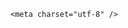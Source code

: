 <!DOCTYPE html>
<html lang="zh-CN">

<head>
    
<title>湖北高考首次出现高分屏蔽生，一个班查4个有3个屏蔽，这有多牛？高分屏蔽是什么机制？_腾讯新闻</title>
<meta name="keywords" content="屏蔽生,湖北,高考成绩,考生,襄阳四中,襄阳,名校,机制">
<meta name="description" content="极目新闻记者 焦科6月25日，襄阳五中高三27班3名考生高分屏蔽，守候在办公室的老师们集体沸腾。凌晨五点，襄阳五中高三27班班主任黄盛来到办公室内，帮班上学生查分，当他查到第一个陈曦同学的成绩时就发现成绩被屏蔽了：“根据规范高考成绩宣传工作的相关要求，你的高考成绩（首选历史，不含政策性加分）已进入全省前10名...">
<meta name="author" content="腾讯网">
<meta name="copyright" content="Copyright 1998 - 2025 Tencent. All Rights Reserved">
<meta property="og:type" content="news" />

<meta property="og:title" content="湖北高考首次出现高分屏蔽生，一个班查4个有3个屏蔽，这有多牛？高分屏蔽是什么机制？_腾讯新闻" />
<meta property="og:description" content="极目新闻记者 焦科6月25日，襄阳五中高三27班3名考生高分屏蔽，守候在办公室的老师们集体沸腾。凌晨五点，襄阳五中高三27班班主任黄盛来到办公室内，帮班上学生查分，当他查到第一个陈曦同学的成绩时就发现成绩被屏蔽了：“根据规范高考成绩宣传工作的相关要求，你的高考成绩（首选历史，不含政策性加分）已进入全省前10名..." />
<meta property="og:url" content="https://news.qq.com/rain/a/20250625Q01V8T00" />
<meta property="og:image" content="https://inews.gtimg.com/news_ls/OAx00AnjBWJHGvZxm0t98L90YfVS1tWa6GFDe2_wmd9QwAA_640330/0" />
<meta property="article:author" content="" />
<meta property="article:published_time" content="2025-06-25 13:51:52" />
<meta property="category" content="" />

    <meta charset="utf-8" />
<meta http-equiv="X-UA-Compatible" content="IE=Edge" />
<meta name="viewport" content="width=device-width, initial-scale=1, shrink-to-fit=no" />
<link rel="dns-prefetch" href="mat1.gtimg.com">
<link rel="dns-prefetch" href="i.news.qq.com">
<link rel="dns-prefetch" href="inews.gtimg.com">
<link rel="shortcut icon" href="https://mat1.gtimg.com/qqcdn/qqindex2021/favicon.ico">
<script nomodule="true" src="https://mat1.gtimg.com/qqcdn/qqindex2021/common-static/20240515201444/core3-37-1.min.js"></script>
<script>
  try {
    if (!window.IntersectionObserver) {
      var observerScript = document.createElement('script');
      observerScript.src = "https://mat1.gtimg.com/qqcdn/qqindex2021/common-static/20241024141058/intersection-observer-polyfill.js";
      document.head.appendChild(observerScript);
    }
  } catch (error) {}
</script>

<script>
  try {
    if (!Element.prototype.scrollTo) {
      var scrollScript = document.createElement('script');
      scrollScript.src = "https://mat1.gtimg.com/qqcdn/qqindex2021/common-static/20241025153001/scroll-behavior-polyfill.js";
      document.head.appendChild(scrollScript);
    }
  } catch (error) {}
</script>
<script>
  try {
    if ('scrollRestoration' in window.history) {
      window.history.scrollRestoration = 'manual';
    }
    window.isPcClient = Boolean(window.electron) && (
      window.navigator.userAgent.indexOf('pc-client') > 0 ||
      window.navigator.userAgent.indexOf('TencentNews') > 0
    );
  } catch {}
</script>
<script>
  try {
    if (window.isPcClient) {
      var bodyStyle = document.createElement('style');
      bodyStyle.innerText = 'body{ zoom: 0.95 }';
      document.head.appendChild(bodyStyle);
    }
  } catch {}
</script>
<script>
  window.DATA = {"content_words_num":37,"final_declare":["个人观点，仅供参考"],"id":"20250625Q01V8T00","shareDesc":"腾讯新闻","surl":"https://view.inews.qq.com/a/20250625Q01V8T00","time":"2025-06-25 08:11:51","categoryrray":{"category_id":"69","sub_category_id":"738"},"enableDiffusion":1,"isSensitive":0,"question_id":"","shareImg":"https://inews.gtimg.com/om_ls/OnHNqJmt6C3UjDe3yyNcMXz27bgm_yMO5RnF4qyO36NfUAA_870492/0","article_category":"69","intro":"","remarks":"","self_declare":{"declare":"个人观点，仅供参考"},"emojiSwitch":1,"ai_switch":true,"all_long_pic":1,"channelEntryJumpType":1,"disableDeclare":1,"likeInfo":0,"relate_extend_infos":{"abstract":"极目新闻记者 焦科6月25日，襄阳五中高三27班3名考生高分屏蔽，守候在办公室的老师们集体沸腾。凌晨五点，襄阳五中高三27班班主任黄盛来到办公室内，帮班上学生查分，当他查到第一个陈曦同学的成绩时就发现成绩被屏蔽了：“根据规范高考成绩宣传工作的相关要求，你的高考成绩（首选历史，不含政策性加分）已进入全省前10名...","id":"20250625A01IKU00","imgURL":"https://inews.gtimg.com/news_ls/OdMLjBLyTjfrr6qbU-0WyMUTljpSDruZSM2mduPbYIl0cAA_640330/0","imgURLSmall":"https://inews.gtimg.com/news_ls/OdMLjBLyTjfrr6qbU-0WyMUTljpSDruZSM2mduPbYIl0cAA_150120/0","longTitle":"湖北高考首次出现高分屏蔽生，一个班查4个3个屏蔽，老师们沸腾了","title":"湖北高考首次出现高分屏蔽生，一个班查4个3个屏蔽，老师们沸腾了","url":"http://view.inews.qq.com/a/20250625A01IKU00"},"title":"湖北高考首次出现高分屏蔽生，一个班查4个有3个屏蔽，这有多牛？高分屏蔽是什么机制？","abstract":"","answer_num":2,"content":null,"detail_entry":{"is_orignal":1,"orignal_entry":1},"is_deleted":0,"closeCommentBanner":0,"news_update_time":1750832035,"ret":0,"url":"https://view.inews.qq.com/a/20250625Q01V8T00","already_answer":false,"adInfo":{"openAds":1,"openAdsComment":1,"openAdsPhotos":1,"openAdsText":1,"openRelatedNewsAd":1},"attribute":{},"atype":232,"copyright_share":"本文来自腾讯新闻客户端创作者，不代表腾讯新闻的观点和立场。","copyright_wording_share":"免责声明","extra_property":{"FeedbackDetailDisableInsert":0,"zanSkinType":""},"FadCid":"","commentid":"","emojiRelatedSwitch":1,"forbidCommentUpDown":0,"iNewsRecommendLevel":1,"news_app_recommend_status":4,"questionInfo":{"relate_extend_infos":[{"id":"20250625A01IKU00","longtitle":"湖北高考首次出现高分屏蔽生，一个班查4个3个屏蔽，老师们沸腾了","picShowType":"90092","thumbnails_qqnews":["https://inews.gtimg.com/news_ls/OdMLjBLyTjfrr6qbU-0WyMUTljpSDruZSM2mduPbYIl0cAA_294195/0"],"title":"湖北高考首次出现高分屏蔽生，一个班查4个3个屏蔽，老师们沸腾了","url":"https://view.inews.qq.com/a/20250625A01IKU00","abstract":"极目新闻记者 焦科6月25日，襄阳五中高三27班3名考生高分屏蔽，守候在办公室的老师们集体沸腾。凌晨五点，襄阳五中高三27班班主任黄盛来到办公室内，帮班上学生查分，当他查到第一个陈曦同学的成绩时就发现成绩被屏蔽了：“根据规范高考成绩宣传工作的相关要求，你的高考成绩（首选历史，不含政策性加分）已进入全省前10名...","articletype":"0"}],"thumbnails_qqnews":["https://inews.gtimg.com/om_ls/OnHNqJmt6C3UjDe3yyNcMXz27bgm_yMO5RnF4qyO36NfUAA_294195/0"],"title":"湖北高考首次出现高分屏蔽生，一个班查4个有3个屏蔽，这有多牛？高分屏蔽是什么机制？","url":"http://view.inews.qq.com/a/20250625Q01V8T00","abstract":"","id":"20250625Q01V8T00","longtitle":"湖北高考首次出现高分屏蔽生，一个班查4个有3个屏蔽，这有多牛？高分屏蔽是什么机制？","question_short_title":"湖北高考首次出现高分屏蔽生，一个班查4个有3个屏蔽，这有多牛？高分屏蔽是什么机制？"},"safe_cntl":{"close_relate_thing":0,"close_all_emoticon_comment":0,"close_global_news_sis":0,"close_all_rel":0,"close_comment_dislike":0,"close_share_pull":0,"emoticon_comment_mode":0,"close_all_ad":0,"close_all_favorite":0},"card":{"uin":"ecbe89d289b6198c7996f16538ebc224f9","update_frequency":"1970-01-01 08:00:00","vip_icon":"http://inews.gtimg.com/newsapp_ls/0/14876051701/0","chlname":"问答课代表","vip_desc":"腾讯新闻问答课代表官方账号","vip_type":"30012","suid":"8QMc339d5IQeuTzY5QN3","liveInfo":{},"msgEntry":1,"vip_icon_night":"http://inews.gtimg.com/newsapp_ls/0/14876052067/0","vip_place":"left","cpLevel":2,"chlid":"22983986","desc":"腾讯新闻问答课代表，结合当下热点新闻和网友热议，发现好问题，期待好回答。","icon":"https://inews.gtimg.com/om_ls/OPBO91JgEbYG-O62jC2hCRA_yoydsA8oEANb87pxgNxKgAA_200200/0","vip_type_new":"30012"},"cms_id":"20250625Q01V8T00","articleId":"20250625Q03RYT00","article_type":232,"tags":"","desc":"极目新闻记者 焦科6月25日，襄阳五中高三27班3名考生高分屏蔽，守候在办公室的老师们集体沸腾。凌晨五点，襄阳五中高三27班班主任黄盛来到办公室内，帮班上学生查分，当他查到第一个陈曦同学的成绩时就发现成绩被屏蔽了：“根据规范高考成绩宣传工作的相关要求，你的高考成绩（首选历史，不含政策性加分）已进入全省前10名...","videoArr":[]};
</script>
<script>
  window.channelInfo = {"channelConfig":{"channelNav":[{"_auto_id":"1","active_alien_img":"","alien_img":"","channel_id":"news_news_home","is_local":"0","link":"https://www.qq.com","name_cn":"首页","name_en":"home"},{"_auto_id":"2","active_alien_img":"","alien_img":"","channel_id":"news_news_top","is_local":"0","link":"","name_cn":"要闻","name_en":"news"},{"_auto_id":"4","active_alien_img":"","alien_img":"","channel_id":"news_news_bj","is_local":"1","link":"","name_cn":"北京","name_en":"bj"},{"_auto_id":"5","active_alien_img":"","alien_img":"","channel_id":"news_news_tech","is_local":"0","link":"","name_cn":"科技","name_en":"tech"},{"_auto_id":"6","active_alien_img":"","alien_img":"","channel_id":"news_news_edu","is_local":"0","link":"","name_cn":"教育","name_en":"edu"},{"_auto_id":"7","active_alien_img":"https://inews.gtimg.com/newsapp_bt/0/06091154503_335/0","alien_img":"https://inews.gtimg.com/newsapp_bt/0/06091154503_335/0","channel_id":"news_news_download","is_local":"0","link":"https://news.qq.com/mobile/","name_cn":"电脑版","name_en":"https://news.qq.com/mobile/"},{"_auto_id":"8","active_alien_img":"","alien_img":"","channel_id":"tv","is_local":"0","link":"https://v.qq.com/channel/tv/?ptag=qqnews","name_cn":"电视剧","name_en":"tv"},{"_auto_id":"9","active_alien_img":"","alien_img":"","channel_id":"news_news_finance","is_local":"0","link":"","name_cn":"财经","name_en":"finance"},{"_auto_id":"10","active_alien_img":"","alien_img":"","channel_id":"news_news_qa","is_local":"0","link":"","name_cn":"热问","name_en":"qa"},{"_auto_id":"11","active_alien_img":"","alien_img":"","channel_id":"news_news_ent","is_local":"0","link":"","name_cn":"娱乐","name_en":"ent"},{"_auto_id":"13","active_alien_img":"","alien_img":"","channel_id":"variety","is_local":"0","link":"https://v.qq.com/channel/variety/?ptag=qqnews","name_cn":"综艺","name_en":"variety"},{"_auto_id":"14","active_alien_img":"","alien_img":"","channel_id":"news_news_sports","is_local":"0","link":"","name_cn":"体育","name_en":"sports"},{"_auto_id":"15","active_alien_img":"","alien_img":"","channel_id":"news_news_nba","is_local":"0","link":"","name_cn":"NBA","name_en":"nba"},{"_auto_id":"16","active_alien_img":"","alien_img":"","channel_id":"news_news_world","is_local":"0","link":"","name_cn":"国际","name_en":"world"},{"_auto_id":"17","active_alien_img":"","alien_img":"","channel_id":"news_news_mil","is_local":"0","link":"","name_cn":"军事","name_en":"milite"},{"_auto_id":"18","active_alien_img":"","alien_img":"","channel_id":"news_news_auto","is_local":"0","link":"","name_cn":"汽车","name_en":"auto"},{"_auto_id":"19","active_alien_img":"","alien_img":"","channel_id":"news_news_house","is_local":"0","link":"","name_cn":"房产","name_en":"house"},{"_auto_id":"20","active_alien_img":"","alien_img":"","channel_id":"news_news_antip","is_local":"0","link":"","name_cn":"健康","name_en":"health"},{"_auto_id":"21","active_alien_img":"","alien_img":"","channel_id":"news_news_video","is_local":"0","link":"","name_cn":"视频","name_en":"video"},{"_auto_id":"22","active_alien_img":"","alien_img":"","channel_id":"news_news_game","is_local":"0","link":"","name_cn":"游戏","name_en":"games"},{"_auto_id":"24","active_alien_img":"","alien_img":"","channel_id":"news_news_nchupin","is_local":"0","link":"","name_cn":"眼界","name_en":"chupin"},{"_auto_id":"25","active_alien_img":"","alien_img":"","channel_id":"news_news_football","is_local":"0","link":"","name_cn":"足球","name_en":"football"},{"_auto_id":"26","active_alien_img":"","alien_img":"","channel_id":"news_news_kepu","is_local":"0","link":"","name_cn":"科学","name_en":"kepu"},{"_auto_id":"28","active_alien_img":"","alien_img":"","channel_id":"news_news_digi","is_local":"0","link":"","name_cn":"数码","name_en":"digi"},{"_auto_id":"31","active_alien_img":"","alien_img":"","channel_id":"ymzx","is_local":"0","link":"https://gamer.qq.com/v2/cloudgame/game/96897?ichannel=txxwpc0Ftxxwpc1","name_cn":"元梦之星","name_en":"news_news_ymzx"},{"_auto_id":"32","active_alien_img":"","alien_img":"","channel_id":"movie","is_local":"0","link":"https://v.qq.com/channel/movie/?ptag=qqnews","name_cn":"电影","name_en":"movie"},{"_auto_id":"34","active_alien_img":"","alien_img":"","channel_id":"news_news_esport","is_local":"0","link":"","name_cn":"电竞","name_en":"esport"},{"_auto_id":"35","active_alien_img":"","alien_img":"","channel_id":"news_news_history","is_local":"0","link":"","name_cn":"历史","name_en":"history"},{"_auto_id":"36","active_alien_img":"","alien_img":"","channel_id":"news_news_baby","is_local":"0","link":"","name_cn":"育儿","name_en":"baby"},{"_auto_id":"37","active_alien_img":"","alien_img":"","channel_id":"hbjy","is_local":"0","link":"https://gp.qq.com/act/a20250421mnqlx/news.shtml","name_cn":"和平精英","name_en":"news_news_hbjy"},{"_auto_id":"38","active_alien_img":"","alien_img":"","channel_id":"cloud_gamer","is_local":"0","link":"https://gamer.qq.com/?ichannel=txxwpc0Ftxxwpc1","name_cn":"云游戏","name_en":"cloud_gamer"},{"_auto_id":"39","active_alien_img":"","alien_img":"","channel_id":"news_news_lic","is_local":"0","link":"","name_cn":"理财","name_en":"finance_licai"},{"_auto_id":"40","active_alien_img":"","alien_img":"","channel_id":"news_news_istock","is_local":"0","link":"","name_cn":"股票","name_en":"finance_stock"},{"_auto_id":"41","active_alien_img":"","alien_img":"","channel_id":"ren_min_shi_pin","is_local":"0","link":"https://news.qq.com/omn/author/8QMd3Hld74cbujbY?tab=om_video","name_cn":"人民视频","name_en":"ren_min_shi_pin"},{"_auto_id":"42","active_alien_img":"","alien_img":"","channel_id":"news_news_weather","is_local":"0","link":"https://tianqi.qq.com/index.htm","name_cn":"天气","name_en":"weather"}]}};
</script>
<script>
  window.articleConfig = {"rightConfig":[{"_auto_id":"1","category_key":"default","modules":"{\"moduleList\":[{\"title\":\"精选视频\",\"id\":\"video_album\",\"videoType\":\"tag\",\"videoId\":\"aUepxrtchGM=\"},{\"title\":\"下载条\",\"id\":\"download_banner\",\"isSticky\":1},{\"title\":\"热点榜\",\"id\":\"hot_rank_list\",\"isSticky\":1},{\"title\":\"广告推广\",\"id\":\"ssp_ad_module\",\"category\":\"ad_ssp\",\"loid\":\"109\",\"isSticky\":1}]}"}],"tonglanAdConfig":[],"bottomConfig":[],"videoAdConfig":[],"rightGameConfig":[]};
</script>
<script src="https://mat1.gtimg.com/www/js/emonitor/custom_ed041a23.js" charset="utf-8"></script>
<script>
  try {
    function ignoreBrowsers() {
      var userAgent = window.navigator.userAgent || '';
      return [
        /(googlebot|bingbot|yandex|twitterbot|facebookexternalhit|rogerbot|linkedinbot|embedly|quora link preview|showyoubot|outbrain|pinterest\/0\.|pinterestbot|slackbot|vkShare|W3C_Validator|whatsapp|petalbot|applebot|mpcrawler|spider)/i,
      ].some(function(element) {
        return element.test(userAgent);
      });
    }
    function ignoreErrors(errDesc) {
      if (!errDesc) {
        return false;
      }
      return [
        "chrome-extension",
      ].some(function (element) {
        return errDesc.indexOf(element) > -1;
      });
    }
    window.emonitorIns = emonitor.create({
      name: 'newsqq_quesionArticle',
      atta: {
        name: 'newsqq',
      },
      mode: '007',
      cdn: {
        sampling: 0.01,
      },
      onBeforeSend: function(data) {
        try {
          if (ignoreBrowsers()) {
            return false;
          }
          var emonitorCgiHost = data.source.cgihost;
          var emonitorHttpCode = String(data.source.httpcode);
          if (  emonitorHttpCode === '0' && (emonitorCgiHost === 'op.ssp.qq.com' || emonitorCgiHost === 'news.ssp.qq.com' )) {
            return false;
          }
          if (data.type === 'cgi' && ['i.news.qq.com', 'otheve.beacon.qq.com', 'op.ssp.qq.com', 'n.ssp.qq.com', 'news.ssp.qq.com', 'vm.gtimg.cn', 'r.inews.qq.com', 'dev.inews.qq.com'].indexOf(emonitorCgiHost) < 0) {
            return false;
          }

          if ((data.type === 'console' || data.type === 'jserror') && ignoreErrors(data.source.err_desc || data.source.err_msg)) {
            return false;
          }
        } catch (err) {
          console.warn(err);
        }
      },
      onMaxTimeOut: function(defaultConfig) {
        var rootDOM = document.getElementById('root');
        if (rootDOM && rootDOM.childNodes && rootDOM.childNodes.length === 0) {
          emonitorIns.config({
            baseUrl: defaultConfig.pecker.error,
          }).send({
            err_type: 'whitescreen',
          });
        }
      }
    });
  } catch (err) {
    console.warn(err);
  }
</script>
<link href="https://mat1.gtimg.com/qqcdn/qqindex2021/common-static/hel/qqnews-pc-dc_20250624074152/static/css/qa.css" rel="stylesheet">

<script>window.__HEL_PRESET_META__={"qqnews-pc-components":{"app":{"id":1366,"name":"qqnews-pc-components","app_group_name":"qqnews-pc-components","proj_ver":{"map":{},"utime":0},"online_version":"qqnews-pc-components_20250623071016","build_version":"qqnews-pc-components_20250624073902","update_at":"2025-06-24T11:40:08.000Z","desc":"set by [init], from container [formal.pc.dc.sz100952] worker [2]"},"version":{"sub_app_name":"qqnews-pc-components","sub_app_version":"qqnews-pc-components_20250624073902","src_map":{"webDirPath":"https://mat1.gtimg.com/qqcdn/qqindex2021/common-static/hel/qqnews-pc-components_20250624073902","htmlIndexSrc":"https://mat1.gtimg.com/qqcdn/qqindex2021/common-static/hel/qqnews-pc-components_20250624073902/index.html","extractMode":"all","iframeSrc":"","chunkCssSrcList":["https://mat1.gtimg.com/qqcdn/qqindex2021/common-static/hel/qqnews-pc-components_20250624073902/static/css/index.css"],"chunkJsSrcList":["https://mat1.gtimg.com/qqcdn/qqindex2021/common-static/hel/qqnews-pc-components_20250624073902/static/js/index.js"],"staticCssSrcList":[],"staticJsSrcList":["https://mat1.gtimg.com/qqcdn/qqindex2021/static/20231212123233/react.production.min.js","https://mat1.gtimg.com/qqcdn/qqindex2021/static/20231212123233/react-dom.production.min.js","https://mat1.gtimg.com/qqcdn/qqindex2021/common-static/hel/hel-base-v16.js"],"relativeCssSrcList":[],"relativeJsSrcList":[],"privCssSrcList":[],"srvModSrcList":[],"srvModSrcIndex":"","headAssetList":[{"tag":"staticScript","append":false,"attrs":{"src":"https://mat1.gtimg.com/qqcdn/qqindex2021/static/20231212123233/react.production.min.js"}},{"tag":"staticScript","append":false,"attrs":{"src":"https://mat1.gtimg.com/qqcdn/qqindex2021/static/20231212123233/react-dom.production.min.js"}},{"tag":"staticScript","append":false,"attrs":{"src":"https://mat1.gtimg.com/qqcdn/qqindex2021/common-static/hel/hel-base-v16.js"}},{"tag":"script","append":true,"attrs":{"src":"https://mat1.gtimg.com/qqcdn/qqindex2021/common-static/hel/qqnews-pc-components_20250624073902/static/js/index.js","defer":""}},{"tag":"link","append":true,"attrs":{"href":"https://mat1.gtimg.com/qqcdn/qqindex2021/common-static/hel/qqnews-pc-components_20250624073902/static/css/index.css","rel":"stylesheet"}}],"bodyAssetList":[]},"update_at":"2025-06-24T11:40:08.000Z","create_at":"2025-06-24T11:40:08.000Z","_worker_id":"2","_is_backup":true}}}</script>
<script>window.__VIEW_PATH__="question.ejs";</script>
</head>

<body id="dc-question-body">
  <div id="root"></div>
    <iframe style="display: none;" src="https://i.news.qq.com/web_backend/getWebPacUid"></iframe>
<script src="https://mat1.gtimg.com/qqcdn/qqindex2021/common-static/20240805160928/react.production.min.js"></script>
<script src="https://mat1.gtimg.com/qqcdn/qqindex2021/common-static/20240805160928/react-dom.production.min.js"></script>
<script src="https://mat1.gtimg.com/qqcdn/qqindex2021/common-static/20241018171503/universal-report.min.js"></script>
<script defer type="text/javascript" src="https://mat1.gtimg.com/qqcdn/qqindex2021/libs/barrier/aria.js?appid=9327b8b06379d9d1728bbfbe2025ef9c" charset="utf-8"></script>
<script defer src="https://t.captcha.qq.com/TCaptcha.js"></script>
<script>document.cookie="hel_err=;path=/;";</script>
<script src="https://mat1.gtimg.com/qqcdn/qqindex2021/common-static/hel/hel-base-v16.js"></script>
<script src="https://mat1.gtimg.com/qqcdn/qqindex2021/common-static/hel/qqnews-pc-hel-entry_20250117174052/static/js/index.js"></script>
<link rel="preload" href="https://mat1.gtimg.com/qqcdn/qqindex2021/common-static/hel/qqnews-pc-dc_20250624074152/static/js/qa.js" as="script">
<link rel="preload" href="https://mat1.gtimg.com/qqcdn/qqindex2021/common-static/hel/qqnews-pc-components_20250624073902/static/js/index.js" as="script">
<script>window.loadProject("https://mat1.gtimg.com/qqcdn/qqindex2021/common-static/hel/qqnews-pc-dc_20250624074152/static/js/qa.js");</script>
<iframe id="videoFrame" style="display: none;" src="https://video.qq.com/cookie/sync_qqnews.html"></iframe>
</body>

</html>
